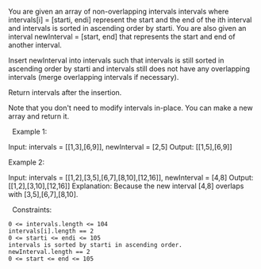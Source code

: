 You are given an array of non-overlapping intervals intervals where intervals[i] = [starti, endi] represent the start and the end of the ith interval and intervals is sorted in ascending order by starti. You are also given an interval newInterval = [start, end] that represents the start and end of another interval.

Insert newInterval into intervals such that intervals is still sorted in ascending order by starti and intervals still does not have any overlapping intervals (merge overlapping intervals if necessary).

Return intervals after the insertion.

Note that you don't need to modify intervals in-place. You can make a new array and return it.

 
Example 1:

Input: intervals = [[1,3],[6,9]], newInterval = [2,5]
Output: [[1,5],[6,9]]


Example 2:

Input: intervals = [[1,2],[3,5],[6,7],[8,10],[12,16]], newInterval = [4,8]
Output: [[1,2],[3,10],[12,16]]
Explanation: Because the new interval [4,8] overlaps with [3,5],[6,7],[8,10].


 
Constraints:


	0 <= intervals.length <= 104
	intervals[i].length == 2
	0 <= starti <= endi <= 105
	intervals is sorted by starti in ascending order.
	newInterval.length == 2
	0 <= start <= end <= 105


